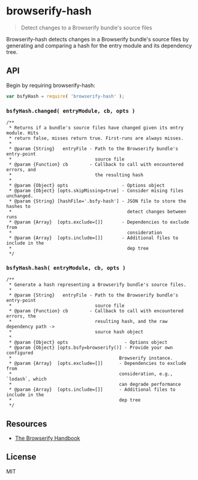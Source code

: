 # browserify-hash

> Detect changes to a Browserify bundle's source files

Browserify-hash detects changes in a Browserify bundle's source files by
generating and comparing a hash for the entry module and its dependency tree.

## API

Begin by requiring browserify-hash:

```js
var bsfyHash = require( 'browserify-hash' );
```

### `bsfyHash.changed( entryModule, cb, opts )`

```
/**
 * Returns if a bundle's source files have changed given its entry module. Hits
 * return false, misses return true. First-runs are always misses.
 *
 * @param {String}   entryFile - Path to the Browserify bundle's entry-point
 *                               source file
 * @param {Function} cb        - Callback to call with encountered errors, and
 *                               the resulting hash
 *
 * @param {Object} opts                    - Options object
 * @param {Object} [opts.skipMissing=true] - Consider mising files unchanged.
 * @param {String} [hashFile='.bsfy-hash'] - JSON file to store the hashes to
 *                                           detect changes between runs
 * @param {Array}  [opts.exclude=[]]       - Dependencies to exclude from
 *                                           consideration
 * @param {Array}  [opts.include=[]]       - Additional files to include in the
 *                                           dep tree
 */
```

### `bsfyHash.hash( entryModule, cb, opts )`

```
/**
 * Generate a hash representing a Browserify bundle's source files.
 *
 * @param {String}   entryFile - Path to the Browserify bundle's entry-point
 *                               source file
 * @param {Function} cb        - Callback to call with encountered errors, the
 *                               resulting hash, and the raw dependency path ->
 *                               source hash object
 *
 * @param {Object} opts                     - Options object
 * @param {Object} [opts.bsfy=browserify()] - Provide your own configured
 *                                        Browserify instance.
 * @param {Array}  [opts.exclude=[]]      - Dependencies to exclude from
 *                                        consideration, e.g., `lodash`, which
 *                                        can degrade performance
 * @param {Array}  [opts.include=[]]      - Additional files to include in the
 *                                        dep tree
 */
```

## Resources

- [The Browserify Handbook](https://github.com/substack/browserify-handbook)

## License

MIT
